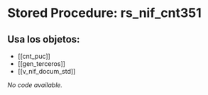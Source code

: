 # Stored Procedure: rs_nif_cnt351

## Usa los objetos:
- [[cnt_puc]]
- [[gen_terceros]]
- [[v_nif_docum_std]]

*No code available.*
